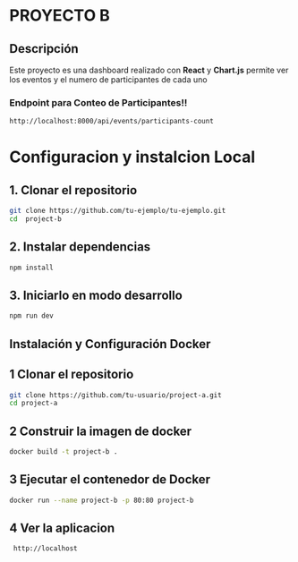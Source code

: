 # PROYECTO B
## Descripción
Este proyecto es una dashboard realizado con **React** y **Chart.js** permite ver los eventos
y el numero de participantes de cada uno

### Endpoint para Conteo de Participantes!!

```bash
http://localhost:8000/api/events/participants-count

```

# Configuracion y instalcion Local

## 1. Clonar el repositorio

```bash
git clone https://github.com/tu-ejemplo/tu-ejemplo.git
cd  project-b

```

## 2. Instalar dependencias

```bash
npm install

```

## 3. Iniciarlo en modo desarrollo

```bash
npm run dev

```

## Instalación y Configuración Docker

## 1 Clonar el repositorio

```bash
git clone https://github.com/tu-usuario/project-a.git
cd project-a
```

## 2 Construir la imagen de docker

```bash
docker build -t project-b .
```

## 3 Ejecutar el contenedor de Docker

```bash
docker run --name project-b -p 80:80 project-b
```

## 4 Ver la aplicacion 

```bash
 http://localhost
```
